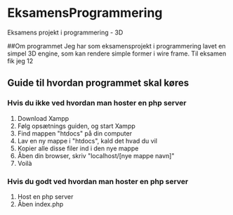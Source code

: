 # EksamensProgrammering
 Eksamens projekt i programmering - 3D

 ##Om programmet
 Jeg har som eksamensprojekt i programmering lavet en simpel 3D engine, som kan rendere simple former i wire frame. Til eksamen fik jeg 12

## Guide til hvordan programmet skal køres
### Hvis du ikke ved hvordan man hoster en php server
 1. Download Xampp
 2. Følg opsætnings guiden, og start Xampp
 3. Find mappen "htdocs" på din computer
 4. Lav en ny mappe i "htdocs", kald det hvad du vil
 5. Kopier alle disse filer ind i den nye mappe
 6. Åben din browser, skriv "localhost/[nye mappe navn]"
 7. Voilà
### Hvis du godt ved hvordan man hoster en php server
 1. Host en php server
 2. Åben index.php
